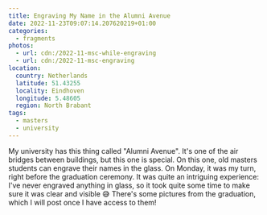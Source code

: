 ```yaml
---
title: Engraving My Name in the Alumni Avenue
date: 2022-11-23T09:07:14.207620219+01:00
categories:
  - fragments
photos:
  - url: cdn:/2022-11-msc-while-engraving
  - url: cdn:/2022-11-msc-engraving
location:
  country: Netherlands
  latitude: 51.43255
  locality: Eindhoven
  longitude: 5.48605
  region: North Brabant
tags:
  - masters
  - university
---
```


My university has this thing called "Alumni Avenue". It's one of the air bridges between buildings, but this one is special. On this one, old masters students can engrave their names in the glass. On Monday, it was my turn, right before the graduation ceremony. It was quite an intriguing experience: I've never engraved anything in glass, so it took quite some time to make sure it was clear and visible 😅 There's some pictures from the graduation, which I will post once I have access to them!
